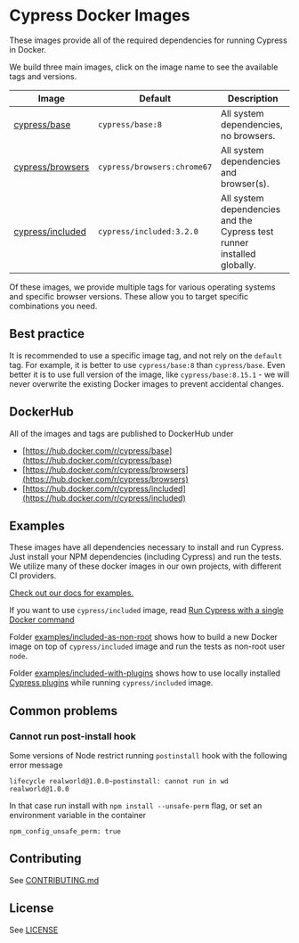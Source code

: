 # Cypress Docker Images

These images provide all of the required dependencies for running Cypress in Docker.

We build three main images, click on the image name to see the available tags and versions.

Image | Default | Description
--- | --- | ---
[cypress/base](base) | `cypress/base:8` | All system dependencies, no browsers.
[cypress/browsers](browsers) | `cypress/browsers:chrome67` | All system dependencies and browser(s).
[cypress/included](included) | `cypress/included:3.2.0` | All system dependencies and the Cypress test runner installed globally.

Of these images, we provide multiple tags for various operating systems and specific browser versions. These allow you to target specific combinations you need.

## Best practice

It is recommended to use a specific image tag, and not rely on the `default` tag. For example, it is better to use `cypress/base:8` than `cypress/base`. Even better it is to use full version of the image, like `cypress/base:8.15.1` - we will never overwrite the existing Docker images to prevent accidental changes.

## DockerHub

All of the images and tags are published to DockerHub under

- [https://hub.docker.com/r/cypress/base](https://hub.docker.com/r/cypress/base)
- [https://hub.docker.com/r/cypress/browsers](https://hub.docker.com/r/cypress/browsers)
- [https://hub.docker.com/r/cypress/included](https://hub.docker.com/r/cypress/included)

## Examples

These images have all dependencies necessary to install and run Cypress. Just install your NPM dependencies (including Cypress) and run the tests. We utilize many of these docker images in our own projects, with different CI providers.

[Check out our docs for examples.](https://on.cypress.io/docker)

If you want to use `cypress/included` image, read [Run Cypress with a single Docker command](https://www.cypress.io/blog/2019/05/02/run-cypress-with-a-single-docker-command/)

Folder [examples/included-as-non-root](examples/included-as-non-root) shows how to build a new Docker image on top of `cypress/included` image and run the tests as non-root user `node`.

Folder [examples/included-with-plugins](examples/included-with-plugins) shows how to use locally installed [Cypress plugins](https://on.cypress.io/plugins) while running `cypress/included` image.

## Common problems

### Cannot run post-install hook

Some versions of Node restrict running `postinstall` hook with the following error message

```text
lifecycle realworld@1.0.0~postinstall: cannot run in wd realworld@1.0.0
```

In that case run install with `npm install --unsafe-perm` flag, or set an environment variable in the container

```
npm_config_unsafe_perm: true
```

## Contributing

See [CONTRIBUTING.md](CONTRIBUTING.md)

## License

See [LICENSE](LICENSE)
